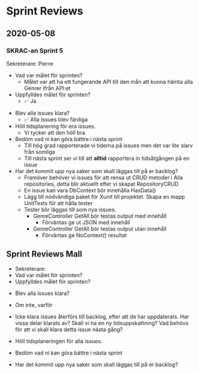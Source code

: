 # Sprint Reviews



## 2020-05-08

### SKRAC-an Sprint 5

Sekreterare: Pierre

* Vad var målet för sprinten?
  * Målet var att ha ett fungerande API till den mån att kunna hämta alla Genrer ifrån API:et
* Uppfylldes målet för sprinten?
  *  :white_check_mark: Ja

- Blev alla issues klara?
  - :white_check_mark: Alla issues blev färdiga
- Höll tidsplanering för era issues.
  - Vi tycker att den höll bra
- Bedöm vad ni kan göra bättre i nästa sprint
  - Till hög grad rapporterade vi tiderna på issues men det var lite slarv från somliga
  - Till nästa sprint ser vi till att **alltid** rapportera in tidsåtgången på en issue
- Har det kommit upp nya saker som skall läggas till på er backlog?
  - Framöver behöver vi issues för att rensa ut CRUD metoder i Alla repositories, detta blir aktuellt efter vi skapat RepositoryCRUD
  - En issue kan vara DbContext bör innehålla HasData()
  - Lägg till nödvändiga paket för Xunit till projektet. Skapa en mapp UnitTests för att hålla tester
  - Tester bör läggas till som nya issues.
    - GenreController GetAll bör testas output med innehåll
      - Förväntas ge ut JSON med innehåll
    - GenreController GetAll bör testas output utan innehåll
      - Förväntas ge NoContext() resultat 



## Sprint Reviews Mall

* Sekreterare: 
* Vad var målet för sprinten?
* Uppfylldes målet för sprinten?

- Blev alla issues klara?

- Om inte, varför
- Icke klara issues återförs till backlog, efter att de har uppdaterats. Har vissa
  delar klarats av? Skall vi ha en ny tidsuppskattning? Vad behövs för att vi
  skall klara detta issue nästa gång?
- Höll tidsplaneringen för alla issues.
- Bedöm vad ni kan göra bättre i nästa sprint
- Har det kommit upp nya saker som skall läggas till på er backlog?